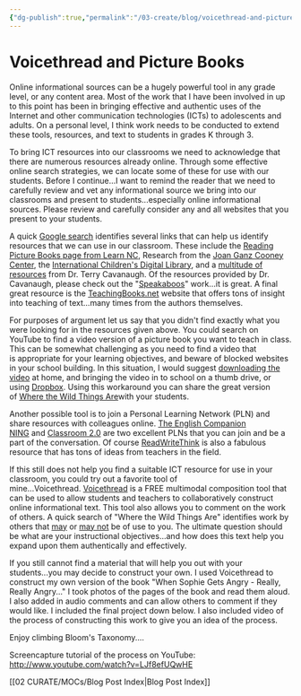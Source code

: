 ```yaml
---
{"dg-publish":true,"permalink":"/03-create/blog/voicethread-and-picture-books/","title":"Voicethread and Picture Books","tags":["icts","new-literacies","picture-books"]}
---
```


# Voicethread and Picture Books

Online informational sources can be a hugely powerful tool in any grade level, or any content area. Most of the work that I have been involved in up to this point has been in bringing effective and authentic uses of the Internet and other communication technologies (ICTs) to adolescents and adults. On a personal level, I think work needs to be conducted to extend these tools, resources, and text to students in grades K through 3.

To bring ICT resources into our classrooms we need to acknowledge that there are numerous resources already online. Through some effective online search strategies, we can locate some of these for use with our students. Before I continue...I want to remind the reader that we need to carefully review and vet any informational source we bring into our classrooms and present to students...especially online informational sources. Please review and carefully consider any and all websites that you present to your students.

A quick [Google search](http://lmgtfy.com/?q=online+picture+book+resources) identifies several links that can help us identify resources that we can use in our classroom. These include the [Reading Picture Books page from Learn NC](http://www.learnnc.org/lp/pages/670), Research from the [Joan Ganz Cooney Center](http://www.joanganzcooneycenter.org/Reports.html), the [International Children's Digital Library](http://en.childrenslibrary.org/), and a [multitude of resources](http://www.drscavanaugh.org/ebooks/libraries/ebook_libraries.htm) from Dr. Terry Cavanaugh. Of the resources provided by Dr. Cavanaugh, please check out the "[Speakaboos](http://www.speakaboos.com/index)" work...it is great. A final great resource is the [TeachingBooks.net](http://teachingbooks.net/) website that offers tons of insight into teaching of text...many times from the authors themselves.

For purposes of argument let us say that you didn't find exactly what you were looking for in the resources given above. You could search on YouTube to find a video version of a picture book you want to teach in class. This can be somewhat challenging as you need to find a video that is appropriate for your learning objectives, and beware of blocked websites in your school building. In this situation, I would suggest [downloading the video](http://lmgtfy.com/?q=download+youtube+videos) at home, and bringing the video in to school on a thumb drive, or using [Dropbox](https://www.dropbox.com/home). Using this workaround you can share the great version of [Where the Wild Things Are](http://www.youtube.com/watch?v=6cOEFnppm_A)with your students.

Another possible tool is to join a Personal Learning Network (PLN) and share resources with colleagues online. [The English Companion NING](http://englishcompanion.ning.com/) and [Classroom 2.0](http://www.classroom20.com/?xg_source=msg_mes_network) are two excellent PLNs that you can join and be a part of the conversation. Of course [ReadWriteThink](http://www.readwritethink.org/) is also a fabulous resource that has tons of ideas from teachers in the field.

If this still does not help you find a suitable ICT resource for use in your classroom, you could try out a favorite tool of mine...Voicethread. [Voicethread](http://voicethread.com/) is a FREE multimodal composition tool that can be used to allow students and teachers to collaboratively construct online informational text. This tool also allows you to comment on the work of others. A quick search of "Where the Wild Things Are" identifies work by others that [may](http://voicethread.com/?#q+where+the+wild+things+are.b287604.i1510800) or [may not](http://voicethread.com/?#q+where+the+wild+things+are.b699142.i3698084) be of use to you. The ultimate question should be what are your instructional objectives...and how does this text help you expand upon them authentically and effectively.

If you still cannot find a material that will help you out with your students...you may decide to construct your own. I used Voicethread to construct my own version of the book "When Sophie Gets Angry - Really, Really Angry..." I took photos of the pages of the book and read them aloud. I also added in audio comments and can allow others to comment if they would like. I included the final project down below. I also included video of the process of constructing this work to give you an idea of the process.

Enjoy climbing Bloom's Taxonomy.... 

Screencapture tutorial of the process on YouTube: http://www.youtube.com/watch?v=LJf8efUQwHE

[[02 CURATE/MOCs/Blog Post Index\|Blog Post Index]]